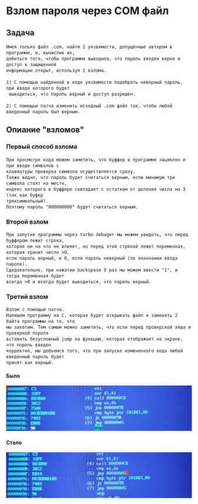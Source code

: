 #                                              Взлом пароля через COM файл

## Задача
    Имея только файл .com, найти 2 уязвимости, допущенные автором в программе, и, вычислив их,
    добиться того, чтобы программа выводила, что пароль введен верно и доступ к защищенной
    информации открыт, используя 2 взлома.

    1) С помощью найденной в коде уязвимости подобрать неверный пароль, при вводе которого будет
     выводиться, что пароль верный и доступ разрешен.

    2) С помощью патча изменить исходный .com файл так, чтобы любой введенный пароль был верным.

## Опиание "взломов"
### Первый способ взлома
    При просмотре кода можем заметить, что буффер в программе зациклен и при вводе символов с
    клавиатуры проверка символа осуществляется сразу.
    Также видно, что пароль будет считаться верным, если минимум три символа стоят на месте,
    индекс которого в буффере совпадает с остатком от деления числа на 3 (так как буфер
    трехсимвольный).
    Поэтому пароль "000000000" будет считаться верным.

### Второй взлом
    При запуске программы через turbo debager мы можем увидеть, что перед буффером лежит строка,
    которая ни на что не влияет, но перед этой строкой лежит переменная, которая хранит число >0,
    если пароль верный, и 0, если пароль неверный (по окончании ввода пароля).
    Сдедовательно, при нажатии backspase 9 раз мы можем ввести "1", и тогда переменная будет
    всегда >0 и всегда будет выводиться, что пароль верный.

### Третий взлом
    Взлом с помощью патча.
    Напишем программу на С, которая будет открывать файл и заменять 2 байта программы на то, что
    мы захотим. Тем самым можно заметить, что если перед проверской хеша и проверкой пороля
    вставить безусловный jump на функцию, которая отображает на экране, что пороль введен
    корректно, мы добьемся того, что при запуске измененного кода любой введенный пароль будет
    принят как верный.
#### Было
![Изображение][1]


[1]: IMG_6941.JPG "Было"
#### Стало
![Изображение][2]


[2]: IMG_6942.JPG "Стало"
